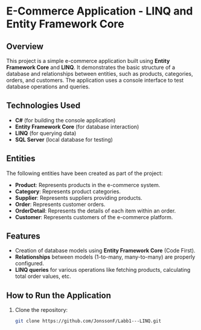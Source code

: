 # E-Commerce Application - LINQ and Entity Framework Core

## Overview

This project is a simple e-commerce application built using **Entity Framework Core** and **LINQ**. It demonstrates the basic structure of a database and relationships between entities, such as products, categories, orders, and customers. The application uses a console interface to test database operations and queries.

## Technologies Used

- **C#** (for building the console application)
- **Entity Framework Core** (for database interaction)
- **LINQ** (for querying data)
- **SQL Server** (local database for testing)

## Entities

The following entities have been created as part of the project:

- **Product**: Represents products in the e-commerce system.
- **Category**: Represents product categories.
- **Supplier**: Represents suppliers providing products.
- **Order**: Represents customer orders.
- **OrderDetail**: Represents the details of each item within an order.
- **Customer**: Represents customers of the e-commerce platform.

## Features

- Creation of database models using **Entity Framework Core** (Code First).
- **Relationships** between models (1-to-many, many-to-many) are properly configured.
- **LINQ queries** for various operations like fetching products, calculating total order values, etc.
  
## How to Run the Application

1. Clone the repository:
   ```bash
   git clone https://github.com/JonssonF/Labb1---LINQ.git
